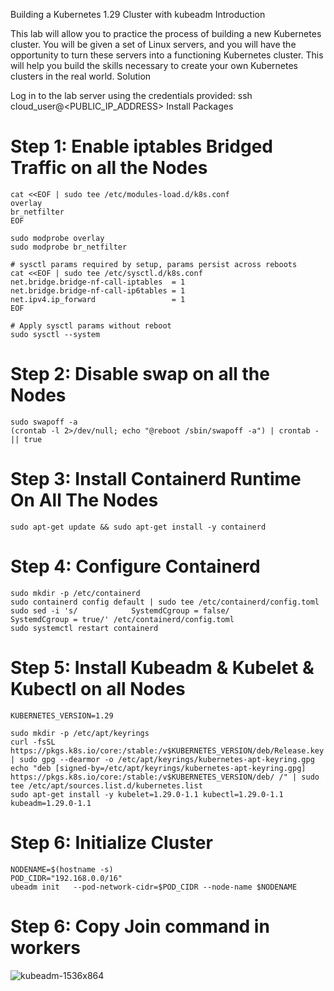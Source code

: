 Building a Kubernetes 1.29 Cluster with kubeadm
Introduction

This lab will allow you to practice the process of building a new Kubernetes cluster. You will be given a set of Linux servers, and you will have the opportunity to turn these servers into a functioning Kubernetes cluster. This will help you build the skills necessary to create your own Kubernetes clusters in the real world.
Solution

Log in to the lab server using the credentials provided:
ssh cloud_user@<PUBLIC_IP_ADDRESS>
Install Packages

# Step 1: Enable iptables Bridged Traffic on all the Nodes
```
cat <<EOF | sudo tee /etc/modules-load.d/k8s.conf
overlay
br_netfilter
EOF

sudo modprobe overlay
sudo modprobe br_netfilter

# sysctl params required by setup, params persist across reboots
cat <<EOF | sudo tee /etc/sysctl.d/k8s.conf
net.bridge.bridge-nf-call-iptables  = 1
net.bridge.bridge-nf-call-ip6tables = 1
net.ipv4.ip_forward                 = 1
EOF

# Apply sysctl params without reboot
sudo sysctl --system
```

# Step 2: Disable swap on all the Nodes
```
sudo swapoff -a
(crontab -l 2>/dev/null; echo "@reboot /sbin/swapoff -a") | crontab - || true
```
# Step 3: Install Containerd Runtime On All The Nodes
```
sudo apt-get update && sudo apt-get install -y containerd
```
# Step 4: Configure Containerd 
```
sudo mkdir -p /etc/containerd
sudo containerd config default | sudo tee /etc/containerd/config.toml
sudo sed -i 's/            SystemdCgroup = false/            SystemdCgroup = true/' /etc/containerd/config.toml
sudo systemctl restart containerd
```
# Step 5: Install Kubeadm & Kubelet & Kubectl on all Nodes
```
KUBERNETES_VERSION=1.29

sudo mkdir -p /etc/apt/keyrings
curl -fsSL https://pkgs.k8s.io/core:/stable:/v$KUBERNETES_VERSION/deb/Release.key | sudo gpg --dearmor -o /etc/apt/keyrings/kubernetes-apt-keyring.gpg
echo "deb [signed-by=/etc/apt/keyrings/kubernetes-apt-keyring.gpg] https://pkgs.k8s.io/core:/stable:/v$KUBERNETES_VERSION/deb/ /" | sudo tee /etc/apt/sources.list.d/kubernetes.list
sudo apt-get install -y kubelet=1.29.0-1.1 kubectl=1.29.0-1.1 kubeadm=1.29.0-1.1
```
# Step 6: Initialize Cluster 
```
NODENAME=$(hostname -s)
POD_CIDR="192.168.0.0/16"
ubeadm init   --pod-network-cidr=$POD_CIDR --node-name $NODENAME 
```

# Step 6: Copy Join command in workers 
![kubeadm-1536x864](https://github.com/user-attachments/assets/5e37d182-5bae-40c8-93c9-73f06604ceea)


